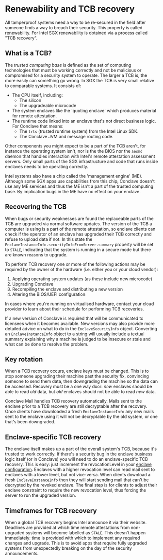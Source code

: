 # Renewability and TCB recovery

All tamperproof systems need a way to be re-secured in the field after someone finds a way to breach their security.
This property is called renewability. For Intel SGX renewability is obtained via a process called "TCB recovery". 

## What is a TCB?

The *trusted computing base* is defined as the set of computing technologies that must be working correctly and not be
malicious or compromised for a security system to operate. The larger a TCB is, the more easily can something 
go wrong. In SGX the TCB is very small relative to comparable systems. It consists of:

* The CPU itself, including:
  * The silicon
  * The upgradeable microcode
* The system enclaves like the 'quoting enclave' which produces material for remote attestation.
* The runtime code linked into an enclave that's not direct business logic. For Conclave that means:
  * The `trts` (trusted runtime system) from the Intel Linux SDK.
  * The Conclave JVM and message routing code.

Other components you might expect to be a part of the TCB aren't, for instance the operating system isn't, nor is the
the BIOS nor the `aesmd` daemon that handles interaction with Intel's remote attestation assessment servers. 
Only small parts of the SGX infrastructure and code that runs inside enclaves needs to be operating correctly. 

Intel systems also have a chip called the 'management engine' (ME). Although some SGX apps use capabilities from this chip,
Conclave doesn't use any ME services and thus the ME isn't a part of the trusted computing base. By implication
bugs in the ME have no effect on your enclave.

## Recovering the TCB

When bugs or security weaknesses are found the replaceable parts of the TCB are upgraded via normal software updates.
The version of the TCB a computer is using is a part of the remote attestation, so enclave clients can check if the
operator of an enclave has upgraded their TCB correctly and refuse to upload data if not. In this state the
`EnclaveInstanceInfo.securityInfoFromServer.summary` property will be set to `STALE`, indicating that the system is
running in a secure mode but there are known reasons to upgrade.

To perform TCB recovery one or more of the following actions may be required by the owner of the hardware (i.e. either 
you or your cloud vendor):

1. Applying operating system updates (as these include new microcode)
2. Upgrading Conclave
3. Recompiling the enclave and distributing a new version
4. Altering the BIOS/UEFI configuration

In cases where you're running on virtualised hardware, contact your cloud provider to learn about their schedule for
performing TCB recoveries.

If a new version of Conclave is required that will be communicated to licensees when it becomes available. New versions
may also provide more detailed advice on what to do in the `EnclaveSecurityInfo` object. Converting an 
`EnclaveInstanceInfo` object to a string will usually include a textual summary explaining why a machine is judged to
be insecure or stale and what can be done to resolve the problem.

## Key rotation

When a TCB recovery occurs, enclave keys must be changed. This is to stop someone upgrading their machine past the 
security fix, convincing someone to send them data, then downgrading the machine so the data can be accessed.
Recovery must be a one way door: *new* enclaves should be able to read *old* data, but *old* enclaves should not be able
to read *new* data.

Conclave Mail handles TCB recovery automatically. Mails sent to the enclave prior to a TCB recovery are still decryptable
after the recovery. Once clients have downloaded a fresh `EnclaveInstanceInfo` any new mails sent to the enclave using it
will not be decryptable by the old system, or one that's been downgraded.

## Enclave-specific TCB recovery

The enclave itself makes up a part of the overall system's TCB, because it's trusted to work correctly. If there's a
security bug in the enclave business logic itself (or in Conclave) you will need to do an enclave-specific TCB recovery.
This is easy: just increment the revocationLevel in your [enclave configuration](enclave-configuration.md). Enclaves
with a higher revocation level can read mail sent to enclaves with a lower level, but not vice-versa. When clients 
download a fresh `EnclaveInstanceInfo` then they will start sending mail that can't be decrypted by the revoked enclave.
The final step is for clients to adjust their enclave constraint to require the new revocation level, thus forcing the
server to run the upgraded version.

## Timeframes for TCB recovery

When a global TCB recovery begins Intel announce it via their website. Deadlines are provided at which time remote attestations
from non-upgraded systems will become labelled as `STALE`. This doesn't happen immediately: time is provided with which
to implement any required changes and upgrade. This is to avoid apps that require fully upgraded systems from 
unexpectedly breaking on the day of the security announcements.